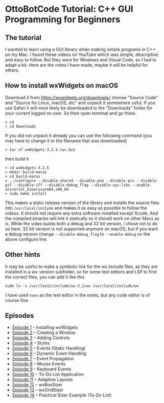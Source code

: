 # OttoBotCode Tutorial: C++ GUI Programming for Beginners

## The tutorial

I wanted to learn using a GUI library when making simple programs in C++ on my Mac. I found these videos on YouTube which was simple, descriptive and easy to follow. But they were for Windows and Visual Code, so I had to adapt a bit. Here are the notes I have made, maybe it will be helpful for others.

## How to install wxWidgets on macOS

Download it from https://wxwidgets.org/downloads/ choose "Source Code" and "Source for Linux, macOS, etc" and unpack it somewhere usful. If you use Safari it will most likely be downloaded to the "Downloads" folder for your current logged on user. So then open terminal and go there.

```
> cd
> cd Downloads
```
If you did not unpack it already you can use the following command (you may have to change it to the filename that was downloaded)
```
> tar xf wxWidgets-3.2.5.tar.bz2
```
then build it
```
> cd wxWidgets-3.2.5
> mkdir build-macos
> cd build-macos
> ../configure --disable-shared --disable-pnm --disable-pcx --disable-gif --disable-iff --disable-debug_flag --disable-sys-libs --enable-universal_binary=arm64,x86_64
> sudo make install
```

This makes a static release version of the library and installs the source files into `/usr/local/include` and makes it as easy as possible to follow the videos. It should not require any extra software installed except Xcode. And the compiled binaries will link it statically so it should work on other Macs as is. While the video builds both a debug and 32 bit version, I chose not to do so here. 32 bit version is not supported anymore on macOS, but if you want a debug version change `--disable-debug_flag` to `--enable-debug` on the above configure line.

## Other hints

It may be useful to make a symbolic link for the wx include files, as they are installed in a wx-version subfolder, so for some text editors and LSP to find the correct files, you can add it like this
```
sudo ln -s /usr/local/include/wx-3.2/wx /usr/local/include/wx
```

I have used `nano` as the text editor in the notes, but any code editor is of course fine.

## Episodes

* [Episode 1](Episode%201) – Installing wxWidgets
* [Episode 2](Episode%202) – Creating a Window
* [Episode 3](Episode%203) – Adding Controls
* [Episode 4](Episode%204) – Styles
* [Episode 5](Episode%205) – Events (Static Handling)
* [Episode 6](Episode%206) – Dynamic Event Handling
* [Episode 7](Episode%207) – Event Propagation
* [Episode 8](Episode%208) – Mouse Events
* [Episode 9](Episode%209) – Keyboard Events
* [Episode 10](Episode%2010) – To-Do List Application
* [Episode 11](Episode%2011) – Adaptive Layouts
* [Episode 12](Episode%2012) – wxBoxSizer
* [Episode 13](Episode%2013) – wxGridSizer
* [Episode 14](Episode%2014) – Practical Sizer Example (To-Do List)

